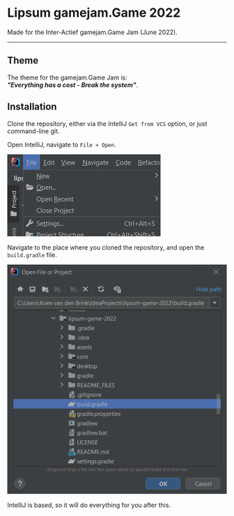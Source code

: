# Lipsum gamejam.Game 2022
Made for the Inter-Actief gamejam.Game Jam (June 2022).

---

## Theme
The theme for the gamejam.Game Jam is:\
**_"Everything has a cost - Break the system"_**.

## Installation
Clone the repository, either via the IntelliJ `Get from VCS` option, or just command-line git. 

Open IntelliJ, navigate to `File > Open`.

![open.png](README_FILES/installations_open.png)

Navigate to the place where you cloned the repository, and open the `build.gradle` file.

![gradle.png](README_FILES/installations_gradle.png)

IntelliJ is based, so it will do everything for you after this.
